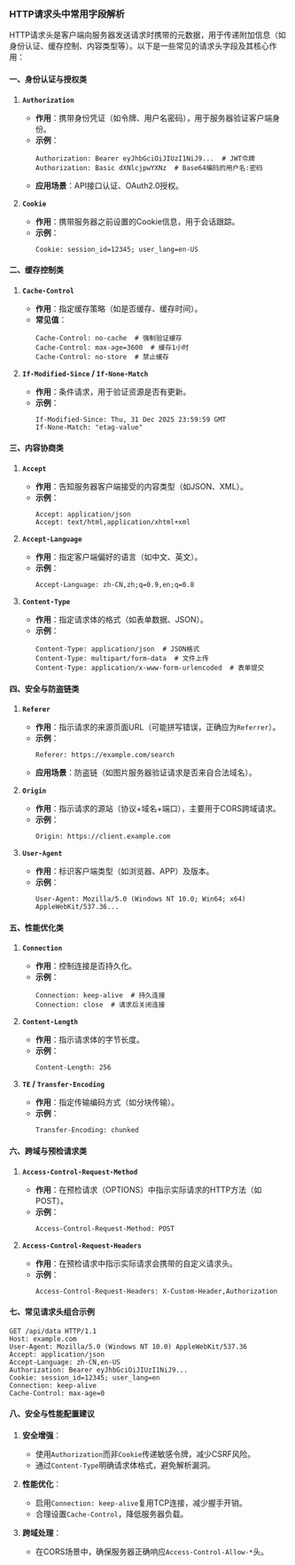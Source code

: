 ### HTTP请求头中常用字段解析

HTTP请求头是客户端向服务器发送请求时携带的元数据，用于传递附加信息（如身份认证、缓存控制、内容类型等）。以下是一些常见的请求头字段及其核心作用：

#### 一、身份认证与授权类

1. **`Authorization`**

   - **作用**：携带身份凭证（如令牌、用户名密码），用于服务器验证客户端身份。
   - **示例**：
     ```http
     Authorization: Bearer eyJhbGciOiJIUzI1NiJ9...  # JWT令牌
     Authorization: Basic dXNlcjpwYXNz  # Base64编码的用户名:密码
     ```
   - **应用场景**：API接口认证、OAuth2.0授权。

2. **`Cookie`**
   - **作用**：携带服务器之前设置的Cookie信息，用于会话跟踪。
   - **示例**：
     ```http
     Cookie: session_id=12345; user_lang=en-US
     ```

#### 二、缓存控制类

1. **`Cache-Control`**

   - **作用**：指定缓存策略（如是否缓存、缓存时间）。
   - **常见值**：
     ```http
     Cache-Control: no-cache  # 强制验证缓存
     Cache-Control: max-age=3600  # 缓存1小时
     Cache-Control: no-store  # 禁止缓存
     ```

2. **`If-Modified-Since` / `If-None-Match`**
   - **作用**：条件请求，用于验证资源是否有更新。
   - **示例**：
     ```http
     If-Modified-Since: Thu, 31 Dec 2025 23:59:59 GMT
     If-None-Match: "etag-value"
     ```

#### 三、内容协商类

1. **`Accept`**

   - **作用**：告知服务器客户端接受的内容类型（如JSON、XML）。
   - **示例**：
     ```http
     Accept: application/json
     Accept: text/html,application/xhtml+xml
     ```

2. **`Accept-Language`**

   - **作用**：指定客户端偏好的语言（如中文、英文）。
   - **示例**：
     ```http
     Accept-Language: zh-CN,zh;q=0.9,en;q=0.8
     ```

3. **`Content-Type`**
   - **作用**：指定请求体的格式（如表单数据、JSON）。
   - **示例**：
     ```http
     Content-Type: application/json  # JSON格式
     Content-Type: multipart/form-data  # 文件上传
     Content-Type: application/x-www-form-urlencoded  # 表单提交
     ```

#### 四、安全与防盗链类

1. **`Referer`**

   - **作用**：指示请求的来源页面URL（可能拼写错误，正确应为`Referrer`）。
   - **示例**：
     ```http
     Referer: https://example.com/search
     ```
   - **应用场景**：防盗链（如图片服务器验证请求是否来自合法域名）。

2. **`Origin`**

   - **作用**：指示请求的源站（协议+域名+端口），主要用于CORS跨域请求。
   - **示例**：
     ```http
     Origin: https://client.example.com
     ```

3. **`User-Agent`**
   - **作用**：标识客户端类型（如浏览器、APP）及版本。
   - **示例**：
     ```http
     User-Agent: Mozilla/5.0 (Windows NT 10.0; Win64; x64) AppleWebKit/537.36...
     ```

#### 五、性能优化类

1. **`Connection`**

   - **作用**：控制连接是否持久化。
   - **示例**：
     ```http
     Connection: keep-alive  # 持久连接
     Connection: close  # 请求后关闭连接
     ```

2. **`Content-Length`**

   - **作用**：指示请求体的字节长度。
   - **示例**：
     ```http
     Content-Length: 256
     ```

3. **`TE` / `Transfer-Encoding`**
   - **作用**：指定传输编码方式（如分块传输）。
   - **示例**：
     ```http
     Transfer-Encoding: chunked
     ```

#### 六、跨域与预检请求类

1. **`Access-Control-Request-Method`**

   - **作用**：在预检请求（OPTIONS）中指示实际请求的HTTP方法（如POST）。
   - **示例**：
     ```http
     Access-Control-Request-Method: POST
     ```

2. **`Access-Control-Request-Headers`**
   - **作用**：在预检请求中指示实际请求会携带的自定义请求头。
   - **示例**：
     ```http
     Access-Control-Request-Headers: X-Custom-Header,Authorization
     ```

#### 七、常见请求头组合示例

```http
GET /api/data HTTP/1.1
Host: example.com
User-Agent: Mozilla/5.0 (Windows NT 10.0) AppleWebKit/537.36
Accept: application/json
Accept-Language: zh-CN,en-US
Authorization: Bearer eyJhbGciOiJIUzI1NiJ9...
Cookie: session_id=12345; user_lang=en
Connection: keep-alive
Cache-Control: max-age=0
```

#### 八、安全与性能配置建议

1. **安全增强**：

   - 使用`Authorization`而非`Cookie`传递敏感令牌，减少CSRF风险。
   - 通过`Content-Type`明确请求体格式，避免解析漏洞。

2. **性能优化**：

   - 启用`Connection: keep-alive`复用TCP连接，减少握手开销。
   - 合理设置`Cache-Control`，降低服务器负载。

3. **跨域处理**：
   - 在CORS场景中，确保服务器正确响应`Access-Control-Allow-*`头。
